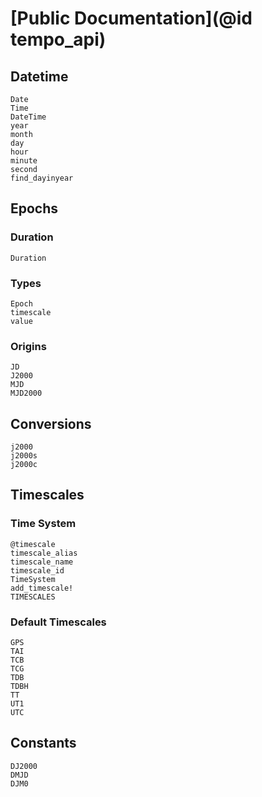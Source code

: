 # [Public Documentation](@id tempo_api)

## Datetime 
```@docs 
Date 
Time 
DateTime 
year 
month 
day 
hour 
minute
second
find_dayinyear
```

## Epochs 

### Duration 
```@docs 
Duration
```

### Types
```@docs 
Epoch 
timescale
value
```

### Origins
```@docs
JD
J2000
MJD
MJD2000
```

## Conversions
```@docs 
j2000
j2000s
j2000c
```

## Timescales

### Time System 
```@docs 
@timescale 
timescale_alias
timescale_name
timescale_id
TimeSystem
add_timescale!
TIMESCALES
```

### Default Timescales 
```@docs 
GPS
TAI
TCB
TCG
TDB 
TDBH
TT
UT1
UTC
```

## Constants 
```@docs
DJ2000
DMJD 
DJM0
```